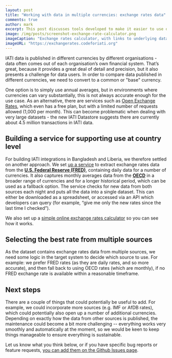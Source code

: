 ```yaml
---
layout: post
title: "Working with data in multiple currencies: exchange rates data"
comments: true
author: mark
excerpt: This post discusses tools developed to make it easier to use data published in different currencies.
image: /img/posts/screenshot-exchange-rate-calculator.png
imageCaption: "Exchange rates calculator, with links to underlying dataset"
imageURL: "https://exchangerates.codeforiati.org"
---
```


IATI data is published in different currencies by different organisations - data often comes out of each organisation’s own financial system. That’s great, because it provides a great deal of detail and precision, but it also presents a challenge for data users. In order to compare data published in different currencies, we need to convert to a common or "base" currency.

One option is to simply use annual averages, but in environments where currencies can vary substantially, this is not always accurate enough for the use case. As an alternative, there are services such as [Open Exchange Rates](https://openexchangerates.org/), which even has a free plan, but with a limited number of requests allowed (1,000 per month). This can become problematic when dealing with very large datasets - the new IATI Datastore suggests there are currently about 4.5 million transactions in IATI data.

## Building a service for supporting use at country level

For building IATI integrations in Bangladesh and Liberia, we therefore settled on another approach. We set [up a service](https://morph.io/markbrough/exchangerates-scraper) to extract exchange rates data from the [**U.S. Federal Reserve (FRED)**](https://fred.stlouisfed.org/categories/94), containing daily data for a number of currencies. It also captures monthly averages data from the [**OECD**](https://stats.oecd.org/) in a broader range of currencies and for a longer historical period, which can be used as a fallback option. The service checks for new data from both sources each night and puts all the data into a single dataset. This can either be downloaded as a spreadsheet, or accessed via an API which developers can query (for example, “give me only the new rates since the last time I checked”).

We also set up a [simple online exchange rates calculator](https://exchangerates.codeforiati.org/) so you can see how it works.

## Selecting the best rate from multiple sources

As the dataset contains exchange rates data from multiple sources, we need some logic in the target system to decide which source to use. For example: we prefer FRED rates (as they are daily rates, and so more accurate), and then fall back to using OECD rates (which are monthly), if no FRED exchange rate is available within a reasonable timeframe.

## Next steps

There are a couple of things that could potentially be useful to add. For example, we could incorporate more sources (e.g. IMF or AfDB rates), which could potentially also open up a number of additional currencies. Depending on exactly how the data from other sources is published, the maintenance could become a bit more challenging -- everything works very smoothly and automatically at the moment, so we would be keen to keep things manageable to ensure everything is sustainable.

Let us know what you think below, or if you have specific bug reports or feature requests, [you can add them on the Github Issues page](https://github.com/codeforIATI/exchangerates-scraper/issues).
